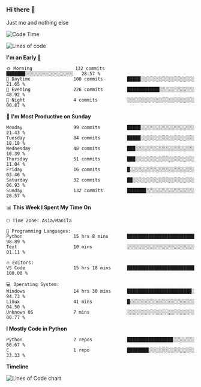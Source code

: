 ### Hi there 👋

Just me and nothing else


<!--START_SECTION:waka-->
![Code Time](http://img.shields.io/badge/Code%20Time-61%20hrs%2024%20mins-blue)

![Lines of code](https://img.shields.io/badge/From%20Hello%20World%20I%27ve%20Written-904.2%20thousand%20lines%20of%20code-blue)

**I'm an Early 🐤** 

```text
🌞 Morning                132 commits         ███████░░░░░░░░░░░░░░░░░░   28.57 % 
🌆 Daytime                100 commits         █████░░░░░░░░░░░░░░░░░░░░   21.65 % 
🌃 Evening                226 commits         ████████████░░░░░░░░░░░░░   48.92 % 
🌙 Night                  4 commits           ░░░░░░░░░░░░░░░░░░░░░░░░░   00.87 % 
```
📅 **I'm Most Productive on Sunday** 

```text
Monday                   99 commits          █████░░░░░░░░░░░░░░░░░░░░   21.43 % 
Tuesday                  84 commits          █████░░░░░░░░░░░░░░░░░░░░   18.18 % 
Wednesday                48 commits          ███░░░░░░░░░░░░░░░░░░░░░░   10.39 % 
Thursday                 51 commits          ███░░░░░░░░░░░░░░░░░░░░░░   11.04 % 
Friday                   16 commits          █░░░░░░░░░░░░░░░░░░░░░░░░   03.46 % 
Saturday                 32 commits          ██░░░░░░░░░░░░░░░░░░░░░░░   06.93 % 
Sunday                   132 commits         ███████░░░░░░░░░░░░░░░░░░   28.57 % 
```


📊 **This Week I Spent My Time On** 

```text
🕑︎ Time Zone: Asia/Manila

💬 Programming Languages: 
Python                   15 hrs 8 mins       █████████████████████████   98.89 % 
Text                     10 mins             ░░░░░░░░░░░░░░░░░░░░░░░░░   01.11 % 

🔥 Editors: 
VS Code                  15 hrs 18 mins      █████████████████████████   100.00 % 

💻 Operating System: 
Windows                  14 hrs 30 mins      ████████████████████████░   94.73 % 
Linux                    41 mins             █░░░░░░░░░░░░░░░░░░░░░░░░   04.50 % 
Unknown OS               7 mins              ░░░░░░░░░░░░░░░░░░░░░░░░░   00.77 % 
```

**I Mostly Code in Python** 

```text
Python                   2 repos             █████████████████░░░░░░░░   66.67 % 
C                        1 repo              ████████░░░░░░░░░░░░░░░░░   33.33 % 
```



**Timeline**

![Lines of Code chart](https://raw.githubusercontent.com/mauring55/mauring55/main/assets/bar_graph.png)


<!--END_SECTION:waka-->
